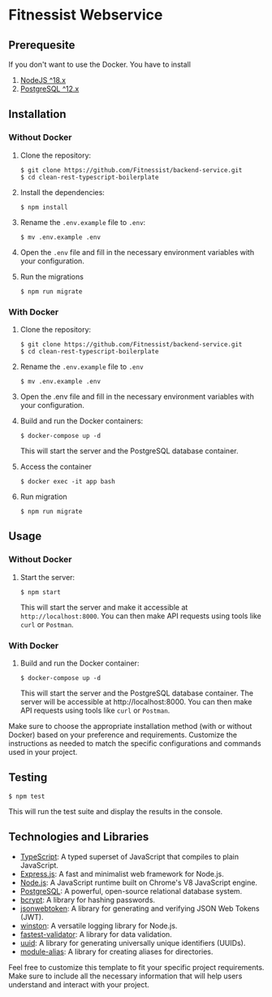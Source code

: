 # Fitnessist Webservice

## Prerequesite
If you don't want to use the Docker. You have to install
1. [NodeJS ^18.x](https://nodejs.org/en)
2. [PostgreSQL ^12.x](https://www.postgresql.org/)

## Installation

### Without Docker

1. Clone the repository:

   ```shell
   $ git clone https://github.com/Fitnessist/backend-service.git 
   $ cd clean-rest-typescript-boilerplate
   ```

2. Install the dependencies:

   ```shell
   $ npm install
   ```

3. Rename the `.env.example` file to `.env`:

   ```shell
   $ mv .env.example .env
   ```

4. Open the `.env` file and fill in the necessary environment variables with your configuration.

5. Run the migrations
   ```shell
   $ npm run migrate
   ```

### With Docker

1. Clone the repository:

    ```shell
   $ git clone https://github.com/Fitnessist/backend-service.git 
   $ cd clean-rest-typescript-boilerplate
   ```

2. Rename the `.env.example` file to `.env` 
   ```shell
   $ mv .env.example .env
   ```

3. Open the .env file and fill in the necessary environment variables with your configuration.

4. Build and run the Docker containers:

   ```shell
   $ docker-compose up -d
   ```

   This will start the server and the PostgreSQL database container.

5. Access the container
   ```shell
   $ docker exec -it app bash
   ```

6. Run migration
   ```shell
   $ npm run migrate
   ```

## Usage

### Without Docker

1. Start the server:

   ```shell
   $ npm start
   ```

   This will start the server and make it accessible at `http://localhost:8000`. You can then make API requests using tools like `curl` or `Postman`.

### With Docker

1. Build and run the Docker container:

   ```shell
   $ docker-compose up -d
   ```

   This will start the server and the PostgreSQL database container. The server will be accessible at http://localhost:8000. You can then make API requests using tools like `curl` or `Postman`.

Make sure to choose the appropriate installation method (with or without Docker) based on your preference and requirements. Customize the instructions as needed to match the specific configurations and commands used in your project.

## Testing

```shell
$ npm test
```

This will run the test suite and display the results in the console.


## Technologies and Libraries

- [TypeScript](https://www.typescriptlang.org/): A typed superset of JavaScript that compiles to plain JavaScript.
- [Express.js](https://expressjs.com/): A fast and minimalist web framework for Node.js.
- [Node.js](https://nodejs.org/): A JavaScript runtime built on Chrome's V8 JavaScript engine.
- [PostgreSQL](https://www.postgresql.org/): A powerful, open-source relational database system.
- [bcrypt](https://www.npmjs.com/package/bcrypt): A library for hashing passwords.
- [jsonwebtoken](https://www.npmjs.com/package/jsonwebtoken): A library for generating and verifying JSON Web Tokens (JWT).
- [winston](https://www.npmjs.com/package/winston): A versatile logging library for Node.js.
- [fastest-validator](https://www.npmjs.com/package/fastest-validator): A library for data validation.
- [uuid](https://www.npmjs.com/package/uuid): A library for generating universally unique identifiers (UUIDs).
- [module-alias](https://www.npmjs.com/package/module-alias): A library for creating aliases for directories.

Feel free to customize this template to fit your specific project requirements. Make sure to include all the necessary information that will help users understand and interact with your project.